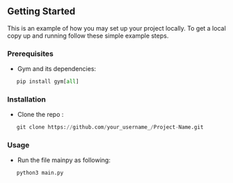 ## Getting Started
This is an example of how you may set up your project locally. To get a local copy up and running follow these simple example steps.
### Prerequisites
 * Gym and its dependencies: 
```python
   pip install gym[all]
```
### Installation
 * Clone the repo :
```python
   git clone https://github.com/your_username_/Project-Name.git
```
### Usage
 * Run the file mainpy as following:
```python
   python3 main.py
```

